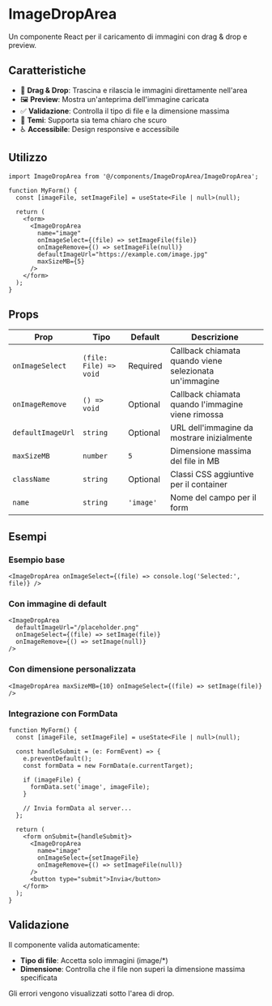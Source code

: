 # ImageDropArea

Un componente React per il caricamento di immagini con drag & drop e preview.

## Caratteristiche

- 🎯 **Drag & Drop**: Trascina e rilascia le immagini direttamente nell'area
- 🖼️ **Preview**: Mostra un'anteprima dell'immagine caricata
- ✅ **Validazione**: Controlla il tipo di file e la dimensione massima
- 🎨 **Temi**: Supporta sia tema chiaro che scuro
- ♿ **Accessibile**: Design responsive e accessibile

## Utilizzo

```tsx
import ImageDropArea from '@/components/ImageDropArea/ImageDropArea';

function MyForm() {
  const [imageFile, setImageFile] = useState<File | null>(null);

  return (
    <form>
      <ImageDropArea
        name="image"
        onImageSelect={(file) => setImageFile(file)}
        onImageRemove={() => setImageFile(null)}
        defaultImageUrl="https://example.com/image.jpg"
        maxSizeMB={5}
      />
    </form>
  );
}
```

## Props

| Prop              | Tipo                   | Default   | Descrizione                                            |
| ----------------- | ---------------------- | --------- | ------------------------------------------------------ |
| `onImageSelect`   | `(file: File) => void` | Required  | Callback chiamata quando viene selezionata un'immagine |
| `onImageRemove`   | `() => void`           | Optional  | Callback chiamata quando l'immagine viene rimossa      |
| `defaultImageUrl` | `string`               | Optional  | URL dell'immagine da mostrare inizialmente             |
| `maxSizeMB`       | `number`               | `5`       | Dimensione massima del file in MB                      |
| `className`       | `string`               | Optional  | Classi CSS aggiuntive per il container                 |
| `name`            | `string`               | `'image'` | Nome del campo per il form                             |

## Esempi

### Esempio base

```tsx
<ImageDropArea onImageSelect={(file) => console.log('Selected:', file)} />
```

### Con immagine di default

```tsx
<ImageDropArea
  defaultImageUrl="/placeholder.png"
  onImageSelect={(file) => setImage(file)}
  onImageRemove={() => setImage(null)}
/>
```

### Con dimensione personalizzata

```tsx
<ImageDropArea maxSizeMB={10} onImageSelect={(file) => setImage(file)} />
```

### Integrazione con FormData

```tsx
function MyForm() {
  const [imageFile, setImageFile] = useState<File | null>(null);

  const handleSubmit = (e: FormEvent) => {
    e.preventDefault();
    const formData = new FormData(e.currentTarget);

    if (imageFile) {
      formData.set('image', imageFile);
    }

    // Invia formData al server...
  };

  return (
    <form onSubmit={handleSubmit}>
      <ImageDropArea
        name="image"
        onImageSelect={setImageFile}
        onImageRemove={() => setImageFile(null)}
      />
      <button type="submit">Invia</button>
    </form>
  );
}
```

## Validazione

Il componente valida automaticamente:

- **Tipo di file**: Accetta solo immagini (image/\*)
- **Dimensione**: Controlla che il file non superi la dimensione massima specificata

Gli errori vengono visualizzati sotto l'area di drop.
